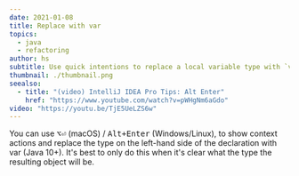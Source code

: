 ```yaml
---
date: 2021-01-08
title: Replace with var
topics:
  - java
  - refactoring
author: hs
subtitle: Use quick intentions to replace a local variable type with `var`
thumbnail: ./thumbnail.png
seealso:
  - title: "(video) IntelliJ IDEA Pro Tips: Alt Enter"
    href: "https://www.youtube.com/watch?v=pWHgNm6aGdo"
video: "https://youtu.be/TjE5UeLZS6w"
---
```


You can use <kbd>⌥⏎</kbd> (macOS) / <kbd>Alt+Enter</kbd> (Windows/Linux), to show context actions and replace the type on the left-hand side of the declaration with var (Java 10+). It's best to only do this when it's clear what the type the resulting object will be.
